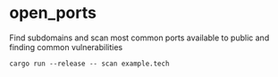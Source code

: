 # open_ports

Find subdomains and scan most common ports available
to public and finding common vulnerabilities

`cargo run --release -- scan example.tech`